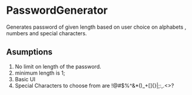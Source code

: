 # PasswordGenerator

Generates password of given length based on user choice on alphabets , numbers and special characters.

## Asumptions
1. No limit on length of the password.
2. minimum length is 1;
3. Basic UI
4. Special Characters to choose from are !@#$%^&*()_+[]{}|;:,.<>?
